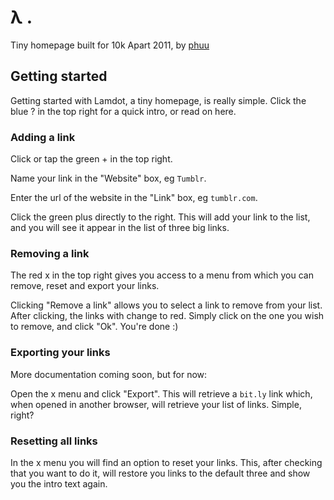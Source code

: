 # λ .

Tiny homepage built for 10k Apart 2011, by [phuu](phuu.net)

## Getting started

Getting started with Lamdot, a tiny homepage, is really simple. Click the blue ? in the top right for a quick intro, or read on here.

### Adding a link

Click or tap the green + in the top right.

Name your link in the "Website" box, eg `Tumblr`.

Enter the url of the website in the "Link" box, eg `tumblr.com`.

Click the green plus directly to the right. This will add your link to the list, and you will see it appear in the list of three big links.

### Removing a link

The red x in the top right gives you access to a menu from which you can remove, reset and export your links.

Clicking "Remove a link" allows you to select a link to remove from your list. After clicking, the links with change to red. Simply click on the one you wish to remove, and click "Ok". You're done :)

### Exporting your links

More documentation coming soon, but for now:

Open the x menu and click "Export". This will retrieve a `bit.ly` link which, when opened in another browser, will retrieve your list of links. Simple, right?

### Resetting all links

In the x menu you will find an option to reset your links. This, after checking that you want to do it, will restore you links to the default three and show you the intro text again.